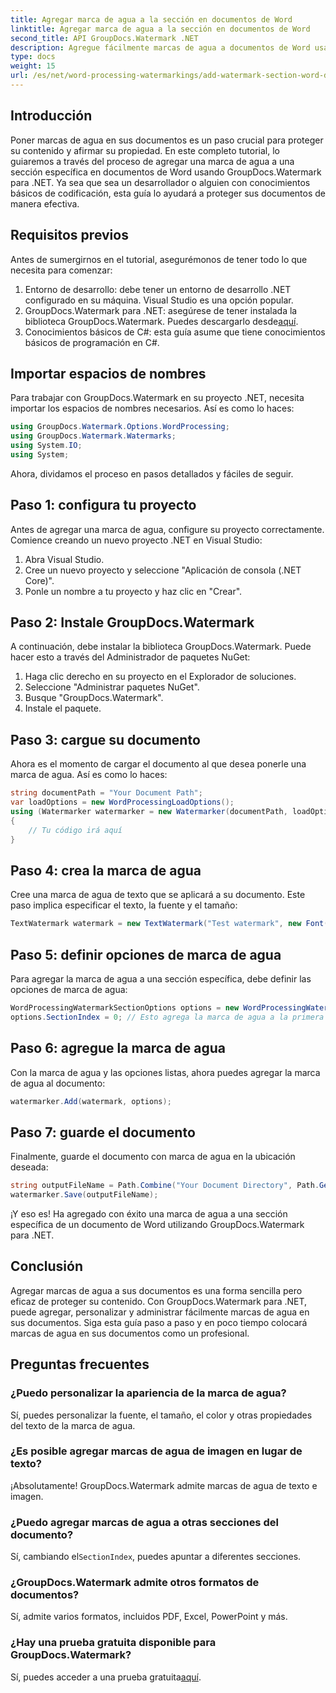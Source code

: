 ```yaml
---
title: Agregar marca de agua a la sección en documentos de Word
linktitle: Agregar marca de agua a la sección en documentos de Word
second_title: API GroupDocs.Watermark .NET
description: Agregue fácilmente marcas de agua a documentos de Word usando GroupDocs.Watermark para .NET. Proteja su contenido con esta sencilla guía.
type: docs
weight: 15
url: /es/net/word-processing-watermarkings/add-watermark-section-word-docs/
---
```

## Introducción
Poner marcas de agua en sus documentos es un paso crucial para proteger su contenido y afirmar su propiedad. En este completo tutorial, lo guiaremos a través del proceso de agregar una marca de agua a una sección específica en documentos de Word usando GroupDocs.Watermark para .NET. Ya sea que sea un desarrollador o alguien con conocimientos básicos de codificación, esta guía lo ayudará a proteger sus documentos de manera efectiva.
## Requisitos previos
Antes de sumergirnos en el tutorial, asegurémonos de tener todo lo que necesita para comenzar:
1. Entorno de desarrollo: debe tener un entorno de desarrollo .NET configurado en su máquina. Visual Studio es una opción popular.
2.  GroupDocs.Watermark para .NET: asegúrese de tener instalada la biblioteca GroupDocs.Watermark. Puedes descargarlo desde[aquí](https://releases.groupdocs.com/Watermark/net/).
3. Conocimientos básicos de C#: esta guía asume que tiene conocimientos básicos de programación en C#.
## Importar espacios de nombres
Para trabajar con GroupDocs.Watermark en su proyecto .NET, necesita importar los espacios de nombres necesarios. Así es como lo haces:
```csharp
using GroupDocs.Watermark.Options.WordProcessing;
using GroupDocs.Watermark.Watermarks;
using System.IO;
using System;
```
Ahora, dividamos el proceso en pasos detallados y fáciles de seguir.
## Paso 1: configura tu proyecto
Antes de agregar una marca de agua, configure su proyecto correctamente. Comience creando un nuevo proyecto .NET en Visual Studio:
1. Abra Visual Studio.
2. Cree un nuevo proyecto y seleccione "Aplicación de consola (.NET Core)".
3. Ponle un nombre a tu proyecto y haz clic en "Crear".
## Paso 2: Instale GroupDocs.Watermark
A continuación, debe instalar la biblioteca GroupDocs.Watermark. Puede hacer esto a través del Administrador de paquetes NuGet:
1. Haga clic derecho en su proyecto en el Explorador de soluciones.
2. Seleccione "Administrar paquetes NuGet".
3. Busque "GroupDocs.Watermark".
4. Instale el paquete.
## Paso 3: cargue su documento
Ahora es el momento de cargar el documento al que desea ponerle una marca de agua. Así es como lo haces:
```csharp
string documentPath = "Your Document Path";
var loadOptions = new WordProcessingLoadOptions();
using (Watermarker watermarker = new Watermarker(documentPath, loadOptions))
{
    // Tu código irá aquí
}
```
## Paso 4: crea la marca de agua
Cree una marca de agua de texto que se aplicará a su documento. Este paso implica especificar el texto, la fuente y el tamaño:
```csharp
TextWatermark watermark = new TextWatermark("Test watermark", new Font("Arial", 19));
```
## Paso 5: definir opciones de marca de agua
Para agregar la marca de agua a una sección específica, debe definir las opciones de marca de agua:
```csharp
WordProcessingWatermarkSectionOptions options = new WordProcessingWatermarkSectionOptions();
options.SectionIndex = 0; // Esto agrega la marca de agua a la primera sección.
```
## Paso 6: agregue la marca de agua
Con la marca de agua y las opciones listas, ahora puedes agregar la marca de agua al documento:
```csharp
watermarker.Add(watermark, options);
```
## Paso 7: guarde el documento
Finalmente, guarde el documento con marca de agua en la ubicación deseada:
```csharp
string outputFileName = Path.Combine("Your Document Directory", Path.GetFileName(documentPath));
watermarker.Save(outputFileName);
```
¡Y eso es! Ha agregado con éxito una marca de agua a una sección específica de un documento de Word utilizando GroupDocs.Watermark para .NET.
## Conclusión
Agregar marcas de agua a sus documentos es una forma sencilla pero eficaz de proteger su contenido. Con GroupDocs.Watermark para .NET, puede agregar, personalizar y administrar fácilmente marcas de agua en sus documentos. Siga esta guía paso a paso y en poco tiempo colocará marcas de agua en sus documentos como un profesional.
## Preguntas frecuentes
### ¿Puedo personalizar la apariencia de la marca de agua?
Sí, puedes personalizar la fuente, el tamaño, el color y otras propiedades del texto de la marca de agua.
### ¿Es posible agregar marcas de agua de imagen en lugar de texto?
¡Absolutamente! GroupDocs.Watermark admite marcas de agua de texto e imagen.
### ¿Puedo agregar marcas de agua a otras secciones del documento?
 Sí, cambiando el`SectionIndex`, puedes apuntar a diferentes secciones.
### ¿GroupDocs.Watermark admite otros formatos de documentos?
Sí, admite varios formatos, incluidos PDF, Excel, PowerPoint y más.
### ¿Hay una prueba gratuita disponible para GroupDocs.Watermark?
 Sí, puedes acceder a una prueba gratuita[aquí](https://releases.groupdocs.com/).